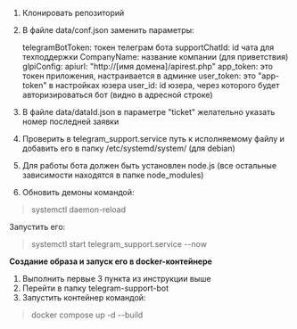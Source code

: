 1. Клонировать репозиторий

2. В файле data/conf.json заменить параметры:

    telegramBotToken: токен телеграм бота
    supportChatId: id чата для техподдержки
    CompanyName: название компании (для приветствия)   
    glpiConfig: 
        apiurl: "http://[имя домена]/apirest.php"
        app_token: это токен приложения, настраивается в админке 
        user_token: это "app-token" в настройках юзера
        user_id: id юзера, через которого будет авторизироваться бот (видно в адресной строке)

3. В файле data/dataId.json в параметре "ticket" желательно указать номер последней заявки
4. Проверить в telegram_support.service путь к исполняемому файлу и добавить его в папку /etc/systemd/system/ (для debian)
5. Для работы бота должен быть установлен node.js (все остальные зависимости находятся в папке node_modules)
6. Обновить демоны командой:

>   systemctl daemon-reload

Запустить его:

>   systemctl start telegram_support.service --now


**Создание образа и запуск его в docker-контейнере**

1. Выполнить первые 3 пункта из инструкции выше
2. Перейти в папку telegram-support-bot
3. Запустить контейнер командой:

>   docker compose up -d --build


